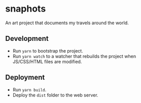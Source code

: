 # snaphots

An art project that documents my travels around the world.

## Development

- Run `yarn` to bootstrap the project.
- Run `yarn watch` to a watcher that rebuilds the project when JS/CSS/HTML files are modified.

## Deployment

- Run `yarn build`.
- Deploy the `dist` folder to the web server.
